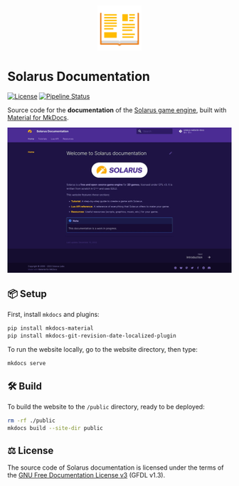 <div align="center" style="margin-bottom: 1em;">
  <img src="icon.svg" width="100px"/>
</div>

# Solarus Documentation

[![License](https://img.shields.io/badge/license-GFDL_v1.3-blue.svg)](https://www.gnu.org/copyleft/gpl.html)
[![Pipeline Status](https://gitlab.com/solarus-games/solarus-website-docs/badges/master/pipeline.svg)](https://gitlab.com/solarus-games/solarus-website-docs)

Source code for the **documentation** of the [Solarus game engine](https://www.solarus-games.org/), built with [Material for MkDocs](https://squidfunk.github.io/mkdocs-material/).

<div align="center">
  <img src="screenshot.webp" width="540"/>
</div>

## 📦 Setup

First, install `mkdocs` and plugins:

```bash
pip install mkdocs-material
pip install mkdocs-git-revision-date-localized-plugin
```

To run the website locally, go to the website directory, then type:

```bash
mkdocs serve
```

## 🛠️ Build

To build the website to the `/public` directory, ready to be deployed:

```bash
rm -rf ./public
mkdocs build --site-dir public
```

## ⚖️ License

The source code of Solarus documentation is licensed under the terms of the [GNU Free Documentation License v3](https://www.gnu.org/licenses/fdl-1.3.html) (GFDL v1.3).
